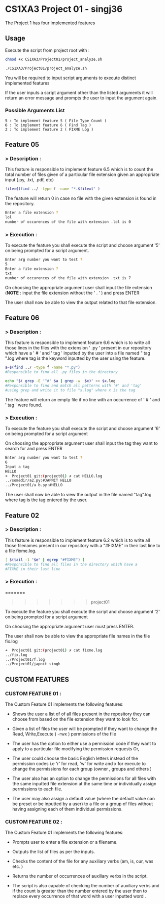 
# CS1XA3 Project 01 - singj36 


The Project 1 has four implemented features


## Usage
 Execute the script from project root with :
```bash
chmod +x CS1XA3/Project01/project_analyze.sh

./CS1XA3/Project01/project_analyze.sh 
```
You will be required to input script arguments to execute distinct implemented features 

If the user inputs a script argument other than the listed arguments it will return an error message and prompts the user to input the argument again.

### Possible Arguments List 
    5 : To implement feature 5 ( File Type Count )
    6 : To implement feature 6 ( Find Tag )
    2 : To implement feature 2 ( FIXME Log )

## Feature 05
 ###  > Description :
   This feature is responsible to implement feature 6.5 which is to count the total number of files given of a particular file extension given an appropriate input (.py, .txt, .pdf, etc) 

```bash 
file=$(find ../ -type f -name "*.$filext" )
```

 
The feature will return 0 in case no file with the given extension is found in the repository.

```bash 
Enter a file extension ?
lol
number of occurences of the file with extension .lol is 0
```

### > Execution :

To execute the feature you shall execute the script and choose argument '5' on being prompted for a script argument.

```bash 
Enter arg number you want to test ?
5
Enter a file extension ?
txt
number of occurences of the file with extension .txt is 7
```




On choosing the appropriate argument user shall input the file extension (**NOTE** : input the file extension without the ' . ' ) and press ENTER

The user shall now be able to view the output related to that file extension.


## Feature 06
 ###  > Description :
   This feature is responsible to implement feature 6.6 which is to write all those lines in the files with the extension ' .py ' present in our repository which have a ' # ' and ' tag ' inputted by the user into a file named " tag ".log where tag is the keyword inputted by the user using the feature.

```bash 
a=$(find ../ -type f -name "*.py")
#Responsible to find all .py files in the directory
```

```bash 
echo "$( grep -E '^#' $a | grep -w  $x)" >> $x.log
#Responsible to find and match all patterns with '#' and 'tag'
#using grep and write it to file "x.log" where x is the tag
```


The feature will return an empty file if no line with an occurrence of ' # ' and ' tag ' were found.


### > Execution :

To execute the feature you shall execute the script and choose argument '6' on being prompted for a script argument

On choosing the appropriate argument user shall input the tag they want to search for and press ENTER

```bash 
Enter arg number you want to test ?
6
Input a tag
HELLO
➜  Project01 git:(project01) ✗ cat HELLO.log
../somedir/a2.py:#JAPNIT HELLO
../Project01/a b.py:#HELLO
```


The user shall now be able to view the output in the file named "tag".log where tag is the tag entered by the user.


## Feature 02
 ###  > Description :
   This feature is responsible to implement feature 6.2 which is to write all those filenames present in our repository with a "#FIXME" in their last line to a file fixme.log.

```bash 
[ $(tail -1 "$e" | egrep "#FIXME") ]
#Responsible to find all files in the directory which have a 
#FIXME in their last line
```




### > Execution :
=======
>>>>>>> project01

To execute the feature you shall execute the script and choose argument '2' on being prompted for a script argument

On choosing the appropriate argument user must press ENTER.

The user shall now be able to view the appropriate file names in the file fix.log

```bash 
➜  Project01 git:(project01) ✗ cat fixme.log
../fix.log
../Project01/f.log
../Project01/japnit singh
```




## CUSTOM FEATURES 

### CUSTOM FEATURE 01 :
The Custom Feature 01 implements the following features:
* Shows the user a list of of all files present in the repository they can choose from based on the file extension they want to look for.

* Given a list of files the user will be prompted if they want to change the Read, Write,Execute ( -rwx ) permissions of the file

* The user has the option to either use a permission code if they want to apply to a particular file modifying the permission requests Or,

* The user could choose the basic English letters instead of the permission codes i.e 'r' for read, 'w' for write and x for execute to change the permissions for each group (owner , groups and others )

* The user also has an option to change the permissions for all files with the same inputted file extension at the same time or individually assign permissions to each file.

* The user may also assign a default value (where the default value can be preset or be inputted by a user) to a file or a group of files without having assigning each of them individual permissions.


### CUSTOM FEATURE 02 :
The Custom Feature 01 implements the following features:

* Prompts user to enter a file extension or a filename.

* Outputs the list of files as per the inputs.

* Checks the content of the file for any auxiliary verbs (am, is, our, was etc. ) 

* Returns the number of occurrences of auxiliary verbs in the script.

* The script is also capable of checking the number of auxiliary verbs and if the count is greater than the number entered by the user then to replace every occurrence of that word with a user inputted word .


